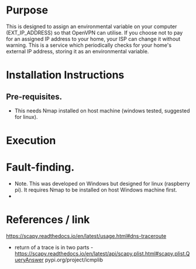# Purpose
This is designed to assign an environmental variable on your computer (EXT_IP_ADDRESS) so that OpenVPN can utilise. 
If you choose not to pay for an assigned IP address to your home, your ISP can change it without warning. This is a 
service which periodically checks for your home's external IP address, storing it as an environmental variable. 

# Installation Instructions
## Pre-requisites.
 - This needs Nmap installed on host machine (windows tested, suggested for linux).
# Execution

# Fault-finding.
 - Note. This was developed on Windows but designed for linux (raspberry pi). It requires Nmap to be installed on host 
Windows machine first.
 - 
# References / link
https://scapy.readthedocs.io/en/latest/usage.html#dns-traceroute
 - return of a trace is in two parts - https://scapy.readthedocs.io/en/latest/api/scapy.plist.html#scapy.plist.QueryAnswer
pypi.org/project/icmplib

